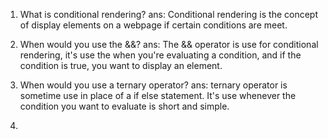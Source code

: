 1. What is conditional rendering?
   ans: Conditional rendering is the concept of display elements on a webpage if certain conditions are meet.

2. When would you use the &&?
   ans: The && operator is use for conditional rendering, it's use the when you're evaluating a condition, and
   if the condition is true, you want to display an element.

3. When would you use a ternary operator?
   ans: ternary operator is sometime use in place of a if else statement. It's use whenever the condition you
   want to evaluate is short and simple.

4.
